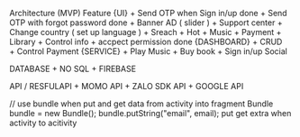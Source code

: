 Architecture
(MVP)
Feature 
  {UI}
      + Send OTP when Sign in/up            done
      + Send OTP with forgot password       done
      + Banner AD                           ( slider ) 
      + Support center
      + Change country                      ( set up language )
      + Sreach
      + Hot
      + Music
      + Payment
      + Library
      + Control info
      + accpect permission                 done 
  {DASHBOARD}
      + CRUD          
      + Control Payment
  {SERVICE}
      + Play Music
      + Buy book
      + Sign in/up Social

      
DATABASE
      + NO SQL
      + FIREBASE

API / RESFULAPI
      + MOMO API
      + ZALO SDK API
      + GOOGLE API

 // use bundle when put and get data from activity into fragment
        Bundle bundle = new Bundle();
        bundle.putString("email", email);
put get extra when activity to acitivity
  
  
